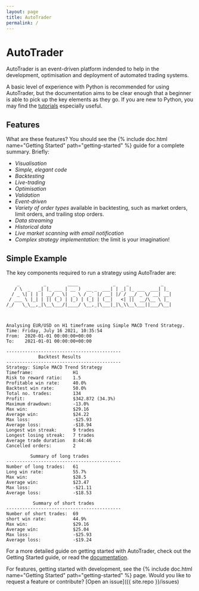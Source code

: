 ```yaml
---
layout: page
title: AutoTrader
permalink: /
---
```


# AutoTrader
AutoTrader is an event-driven platform indended to help in the development, optimisation and deployment of automated trading systems. 

A basic level of experience with Python is recommended for using AutoTrader, but the documentation aims to be clear enough that a beginner 
is able to pick up the key elements as they go. If you are new to Python, you may find the [tutorials](tutorials) especially useful.


## Features

What are these features? You should see the {% include doc.html name="Getting Started" path="getting-started" %}
guide for a complete summary. Briefly:

 - *Visualisation*
 - *Simple, elegant code*
 - *Backtesting* 
 - *Live-trading*
 - *Optimisation*
 - *Validation*
 - *Event-driven*
 - *Variety of order types* available in backtesting, such as market orders, limit orders, and trailing stop orders.
 - *Data streaming*
 - *Historical data*
 - *Live market scanning with email notification*
 - *Complex strategy implementation*: the limit is your imagination!


## Simple Example

The key components required to run a strategy using AutoTrader are:

```
    _         _        ____             _    _            _   
   / \  _   _| |_ ___ | __ )  __ _  ___| | _| |_ ___  ___| |_ 
  / _ \| | | | __/ _ \|  _ \ / _` |/ __| |/ / __/ _ \/ __| __|
 / ___ \ |_| | || (_) | |_) | (_| | (__|   <| ||  __/\__ \ |_ 
/_/   \_\__,_|\__\___/|____/ \__,_|\___|_|\_\\__\___||___/\__|
                                                              


Analysing EUR/USD on H1 timeframe using Simple MACD Trend Strategy.
Time: Friday, July 16 2021, 10:35:54
From:  2020-01-01 00:00:00+00:00
To:    2021-01-01 00:00:00+00:00

-------------------------------------------
            Backtest Results
-------------------------------------------
Strategy: Simple MACD Trend Strategy
Timeframe:               H1
Risk to reward ratio:    1.5
Profitable win rate:     40.0%
Backtest win rate:       50.0%
Total no. trades:        134
Profit:                  $342.872 (34.3%)
Maximum drawdown:        -13.0%
Max win:                 $29.16
Average win:             $24.22
Max loss:                -$25.93
Average loss:            -$18.94
Longest win streak:      9 trades
Longest losing streak:   7 trades
Average trade duration   8:44:46
Cancelled orders:        2

         Summary of long trades
-------------------------------------------
Number of long trades:   61
Long win rate:           55.7%
Max win:                 $28.5
Average win:             $23.47
Max loss:                -$21.11
Average loss:            -$18.53

          Summary of short trades
-------------------------------------------
Number of short trades:  69
short win rate:          44.9%
Max win:                 $29.16
Average win:             $25.04
Max loss:                -$25.93
Average loss:            -$19.24
```

For a more detailed guide on getting started with AutoTrader, check out the Getting Started guide, or read the [documentation](docs). 


For features, getting started with development, see the {% include doc.html name="Getting Started" path="getting-started" %} page. Would you like to request a feature or contribute?
[Open an issue]({{ site.repo }}/issues)
